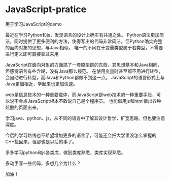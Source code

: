 # JavaScript-pratice
用于学习JavaScript的demo

最近在学习Python和js，发现语言的设计上确实有共通之处。
Python语法更加简洁，同时提供了更多便利的方法，使得写出的代码非常简洁。但Python确实完整的面向对象的思想，与Java相似，
唯一的不同在于变量类型属于若类型，不需要进行定义即可直接拿过来用

JavaScript在面向对象的方面搞了一套原型链的东西，其思想基本和Java相同，但感觉语言有些含糊，没有Java那么规范。
在使用变量时甚至都不用进行转型，会自动进行转型，而Java和Python都做不到这一点。
JavaScript的语言形式上与Java更加相近，学起来也更加快速。

web是信息技术的一种重要载体，而JavaScript是web技术的一种重要手段，可以说不会点JavaScript根本不敢说自己是个程序员。
也能借用js和html做出各种炫酷的页面出来。

学习java、python、js，从不同的语言中了解其设计哲学，扩宽思路。但也要注意深度。

今后的学习路线也不希望增加更多的语言了，可能还会把大学里没怎么掌握的C++捡回来，但那也是以后的事了。

多多学习python和js各类库，做到类库熟悉，类库实现熟悉。

多动手写一些代码，多想几个为什么？

加油！
